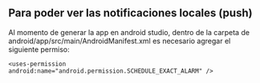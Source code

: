 ## Para poder ver las notificaciones locales (push)
Al momento de generar la app en android studio, dentro de la carpeta de
android/app/src/main/AndroidManifest.xml es necesario agregar el siguiente permiso:

```<uses-permission android:name="android.permission.SCHEDULE_EXACT_ALARM" />```
